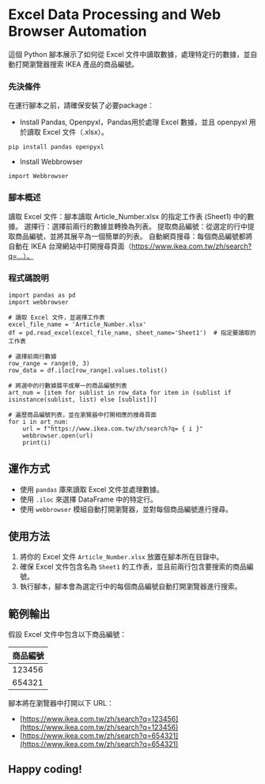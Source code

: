 # Excel Data Processing and Web Browser Automation

這個 Python 腳本展示了如何從 Excel 文件中讀取數據，處理特定行的數據，並自動打開瀏覽器搜索 IKEA 產品的商品編號。

### 先決條件
在運行腳本之前，請確保安裝了必要package：

* Install Pandas, Openpyxl，Pandas用於處理 Excel 數據，並且 openpyxl 用於讀取 Excel 文件（.xlsx）。

```
pip install pandas openpyxl
```

* Install Webbrowser

```
import Webbrowser
```


### 腳本概述 
讀取 Excel 文件：腳本讀取 Article_Number.xlsx 的指定工作表 (Sheet1) 中的數據。
選擇行：選擇前兩行的數據並轉換為列表。
提取商品編號：從選定的行中提取商品編號，並將其展平為一個簡單的列表。
自動網頁搜尋：每個商品編號都將自動在 IKEA 台灣網站中打開搜尋頁面（https://www.ikea.com.tw/zh/search?q=...）。

### 程式碼說明

```
import pandas as pd
import webbrowser

# 讀取 Excel 文件，並選擇工作表
excel_file_name = 'Article_Number.xlsx'
df = pd.read_excel(excel_file_name, sheet_name='Sheet1')  # 指定要讀取的工作表

# 選擇前兩行數據
row_range = range(0, 3)
row_data = df.iloc[row_range].values.tolist()

# 將選中的行數據展平成單一的商品編號列表
art_num = [item for sublist in row_data for item in (sublist if isinstance(sublist, list) else [sublist])]

# 遍歷商品編號列表，並在瀏覽器中打開相應的搜尋頁面
for i in art_num:
    url = f"https://www.ikea.com.tw/zh/search?q= { i }"
    webbrowser.open(url)
    print(i)
```

## 運作方式

- 使用 `pandas` 庫來讀取 Excel 文件並處理數據。
- 使用 `.iloc` 來選擇 DataFrame 中的特定行。
- 使用 `webbrowser` 模組自動打開瀏覽器，並對每個商品編號進行搜尋。

## 使用方法

1. 將你的 Excel 文件 `Article_Number.xlsx` 放置在腳本所在目錄中。
2. 確保 Excel 文件包含名為 `Sheet1` 的工作表，並且前兩行包含要搜索的商品編號。
3. 執行腳本，腳本會為選定行中的每個商品編號自動打開瀏覽器進行搜索。

## 範例輸出

假設 Excel 文件中包含以下商品編號：

| 商品編號       |
|----------------|
| 123456         |
| 654321         |

腳本將在瀏覽器中打開以下 URL：

- [https://www.ikea.com.tw/zh/search?q=123456](https://www.ikea.com.tw/zh/search?q=123456)
- [https://www.ikea.com.tw/zh/search?q=654321](https://www.ikea.com.tw/zh/search?q=654321)

## Happy coding!

